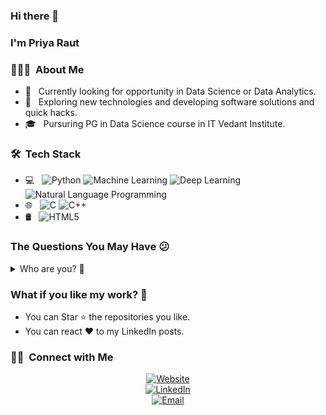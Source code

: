 ### Hi there 👋 
### I'm Priya Raut

<h3> 👨🏻‍💻 &nbsp;About Me </h3>

- 💼 &nbsp; Currently looking for opportunity in Data Science or Data Analytics.
- 🤔 &nbsp; Exploring new technologies and developing software solutions and quick hacks.
- 🎓 &nbsp; Pursuring PG in Data Science course in IT Vedant Institute.

<h3> 🛠 &nbsp;Tech Stack</h3>

- 💻 &nbsp;
  ![Python](https://img.shields.io/badge/Python-Python%20Language-blue)
  ![Machine Learning](https://img.shields.io/badge/ML-Machine%20Learning-blue)
  ![Deep Learning](https://img.shields.io/badge/NN-Deep%20Learning-blue)
  ![Natural Language Programming](https://img.shields.io/badge/NLP-Natural%20Language%20Programming-blue)
- 🌐 &nbsp;
  ![C](https://img.shields.io/badge/C-C%20Language-blue)
  ![C++](https://img.shields.io/badge/-C++-333333?style=flat&logo=C%2B%2B&logoColor=00599C)
- 🛢 &nbsp;
  ![HTML5](https://img.shields.io/badge/-HTML5-333333?style=flat&logo=HTML5)
 
  
  
<h3>The Questions You May Have 😕</h3>
<details>
  <summary>Who are you? 👨</summary>
  <pre>
  A passionate individual who always thrive to work on end to end products which develop sustainable and scalable social and
  technical systems to create impact.<br>
  My name describes my qualities,
  P: Passionate
  R: Responsible
  I: Intelligent
  Y: Youthful
  A: Active Learner
  
  </pre>
</details>

<h3>What if you like my work? 🤩</h3>
<ul>
  <li>You can Star ⭐ the repositories you like.</li>
  <li>You can react ❤️ to my LinkedIn posts.</li>
</ul>

<h3> 🤝🏻 &nbsp;Connect with Me </h3>

<p align="center">
<a href="https://Priya2216.github.io/CodeVenture"><img alt="Website" src="https://img.shields.io/badge/Website-www.Priya2216.github.io%2FCodeVenture-blue%3Fstyle%3Dflat--square%26logo%3Dgoogle--chrome"></a><br/>
<a href="https://www.linkedin.com/in/priya2216"><img alt="LinkedIn" src="https://img.shields.io/badge/LinkedIn-Priya%20Raut-blue%3Fstyle%3Dflat--square%26logo%3Dlinkedin"></a> <br/>
<a href="mailto:priyaraut77492@gmail.com"><img alt="Email" src="https://img.shields.io/badge/EMail-priyaraut77492%40gmail.com-blue%3Fstyle%3Dflat--square%26logo%3Dgmail"></a>
</p>


















<!--
**Priya2216/Priya2216** is a ✨ _special_ ✨ repository because its `README.md` (this file) appears on your GitHub profile.

Here are some ideas to get you started:

- 🔭 I’m currently working on ...
- 🌱 I’m currently learning ...
- 👯 I’m looking to collaborate on ...
- 🤔 I’m looking for help with ...
- 💬 Ask me about ...
- 📫 How to reach me: ...
- 😄 Pronouns: ...
- ⚡ Fun fact: ...
-->

